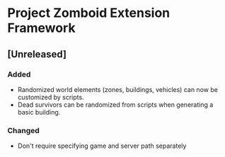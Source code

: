 # Project Zomboid Extension Framework

## [Unreleased]

### Added

- Randomized world elements (zones, buildings, vehicles) can now be customized by scripts.
- Dead survivors can be randomized from scripts when generating a basic building.

### Changed

- Don't require specifying game and server path separately